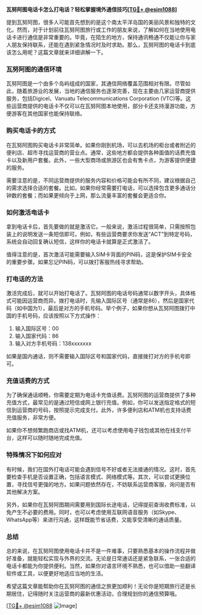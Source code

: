 **瓦努阿图电话卡怎么打电话？轻松掌握境外通信技巧[[TG💪+ @esim1088](https://t.me/s/esim1088)]**

提到瓦努阿图，很多人可能首先想到的是这个南太平洋岛国的美丽风景和独特的文化。然而，对于计划前往瓦努阿图旅行或工作的朋友来说，了解如何在当地使用电话卡进行通信是非常重要的。毕竟，在陌生的地方，保持通讯畅通不仅能让你与家人朋友保持联系，还能在遇到紧急情况时及时求助。那么，瓦努阿图的电话卡到底该怎么用呢？这篇文章就来详细讲解一下。

### 瓦努阿图的通信环境

瓦努阿图是一个由多个岛屿组成的国家，其通信网络覆盖范围相对有限。尽管如此，随着旅游业的发展，当地的通信服务也逐渐完善，现在主要由几家运营商提供服务，包括Digicel、Vanuatu Telecommunications Corporation (VTC)等。这些运营商提供的电话卡不仅可以在瓦努阿图本地使用，部分卡还支持漫游功能，方便游客在其他国家也能保持联络。

### 购买电话卡的方式

在瓦努阿图购买电话卡非常简单。如果你刚到机场，可以去机场的柜台或者附近的便利店、超市寻找运营商的营业点。通常，这些地方都会提供各种面值的话费充值卡以及新用户套餐。此外，一些大型商场或旅游区也会有售卡点，为游客提供便捷的服务。

需要注意的是，不同运营商提供的服务内容和价格可能会有所不同，建议根据自己的需求选择合适的套餐。比如，如果你经常需要打电话，可以选择包含更多通话分钟数的套餐；而如果更倾向于上网，那么流量丰富的套餐会更适合你。

### 如何激活电话卡

拿到电话卡后，首先要做的就是激活它。一般来说，激活过程很简单，只需按照包装上的说明发送一条短信即可。例如，有些运营商要求你发送“ACT”到特定号码，系统会自动回复确认短信，这样你的电话卡就算是正式激活了。

值得注意的是，首次激活可能需要输入SIM卡背面的PIN码，这是保护SIM卡安全的重要步骤。如果忘记PIN码，可以拨打客服热线寻求帮助。

### 打电话的方法

激活完成后，就可以开始打电话了。瓦努阿图的电话号码通常以数字开头，具体格式可能因运营商而异。拨打电话时，先输入国际区号（通常是86），然后是国家代码（如中国为1），最后是对方的手机号码。举个例子，如果你想从瓦努阿图拨打中国的手机号码，应该按照以下方式操作：

1. 输入国际区号：00
2. 输入国家代码：86
3. 输入对方手机号码：138xxxxxxx

如果是国内通话，则不需要输入国际区号和国家代码，直接拨打对方的手机号即可。

### 充值话费的方式

为了确保通话顺畅，你需要定期为电话卡充值话费。瓦努阿图的运营商提供了多种充值方式，最常见的是通过短信或网上银行充值。例如，你可以发送指定格式的短信到运营商的号码，按照提示完成支付。此外，许多便利店和ATM机也支持话费充值服务，非常方便。

如果你不想频繁跑商店或找ATM机，还可以考虑使用电子钱包或其他在线支付平台，这样可以随时随地完成充值。

### 特殊情况下如何应对

有时候，我们在国外打电话可能会遇到信号不好或者无法接通的情况。这时，首先要检查手机是否设置正确，包括语言模式、网络模式等。其次，可以尝试更换位置，寻找信号更强的地方。如果问题依然存在，不妨联系运营商客服，询问是否有其他解决方案。

另外，如果你在瓦努阿图期间需要用到国际长途电话，记得提前查询收费标准，以免产生不必要的费用。同时，也可以考虑使用互联网语音服务（如Skype、WhatsApp等）来进行沟通，这样既能节省话费，又能享受清晰的通话质量。

### 总结

总的来说，在瓦努阿图使用电话卡并不是一件难事，只要熟悉基本的操作流程并做好准备，就能轻松实现与外界的交流。无论是日常通话还是紧急联系，一张合适的电话卡都能为你提供便利。当然，如果你对语言环境不熟悉，也可以借助一些翻译软件或工具，以便更好地适应当地的生活。

希望这篇文章能帮助你在瓦努阿图的通信之旅更加顺利！无论你是短期旅行还是长期居住，记得随时关注运营商的最新优惠活动，合理规划你的通信预算哦。

[[TG💪+ @esim1088](https://t.me/s/esim1088) ![Image](https://i.postimg.cc/4NQfJmqS/Snipaste-2025-05-13-00-14-12.png)]